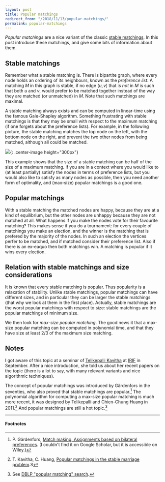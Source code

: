 ```yaml
---
layout: post
title: Popular matchings
redirect_from: "/2018/11/13/popular-matchings/"
permalink: popular-matchings
---
```


*Popular matchings* are a nice variant of the classic
[stable matchings](https://en.wikipedia.org/wiki/Stable_marriage_problem). 
In this post introduce these matchings, and give some bits of information about 
them.

## Stable matchings
Remember what a stable matching is. There is bipartite graph, where 
every node holds an ordering of its neighbours, known as the *preference list*. 
A matching $M$ in this graph is stable, if no edge $(u,v)$ that is *not* in $M$ 
is such that both $u$ and $v$, would prefer to be matched together instead of 
the way they are matched (or unmatched) in $M$. Note that such matchings are 
maximal.

A stable matching always exists and can be computed in linear-time using the 
famous Gale-Shapley algorithm. Something frustrating with stable matchings is 
that they may be small with respect to the maximum matching (if one forgets 
about the preference lists). For example, in the following picture, the stable 
matching matches the top node on the left, with the bottom node on the right, 
and prevent the two other nodes from being matched, although all could be 
matched. 

![](assets/popular.png){: .center-image height="300px"}

This example shows that the size of a stable matching can be half of the size of 
a maximum matching. 
If you are in a context where you would like to (at least partially) satisfy 
the nodes in terms of preference lists, but you would also like to satisfy as many 
nodes as possible, then you need another form of optimality, and (max-size) 
popular matchings is a good one.

## Popular matchings
With a stable matching the matched nodes are happy, because they are at a kind 
of equilibrium, but the other nodes are unhappy because they are not matched at 
all. 
What happens if you make the nodes vote for their favourite matching? 
This makes sense if you do a tournament: for every couple of matchings you make 
an election, and the winner is the matching that is prefered by the majority of 
the nodes. In such an election the vertices perfer to be 
matched, and if matched consider their preference list. Also if there is an 
ex-eaquo then both matchings win.
A matching is popular if it wins every election. 

## Relation with stable matchings and size considerations
It is known that every stable matching is popular. 
Thus popularity is a relaxation of stability. 
Unlike stable matchings, popular matchings can have different sizes, and in 
particular they can be
larger the stable matchings (that why we look at them in the first place).
Actually, stable matchings are the worst popular matchings with respect to size: 
stable matchings are the popular matchings of minimum size.

We then look for *max-size popular matching*.
The good news it that a max-size popular matching can be computed in polynomial 
time, and that they have size at least 2/3 of the maximum size matching.

## Notes 
I got aware of this topic at a seminar of 
[Telikepalli Kavitha](http://www.tcs.tifr.res.in/~kavitha/) at [IRIF](https://www.irif.fr) 
in September. After a nice introduction, she told us about her recent papers on 
the topic (there is a lot to say, with many relevant variants and nice 
algorithmic techniques). 

The concept of popular matchings was introduced by Gärdenfors in the seventies, 
who also proved that stable matchings are popular.[^1] 
The polynomial algorithm for computing a max-size popular matching is much more 
recent, it was designed by Telikepalli and Chien-Chung Huang in 2011.[^2] 
And popular matchings are still a hot topic.[^3]

---

#### Footnotes
[^1]: P. Gärdenfors, [Match making: Assignments based on bilateral preferences](https://doi.org/10.1002/bs.3830200304). (I couldn't find it on Google Scholar, but it is accessible on Wiley.)
[^2]: T. Kavitha, C. Huang, [Popular matchings in the stable marriage problem](https://doi.org/10.1016/j.ic.2012.10.012).S
[^3]: See [DBLP "popular matching" search](https://dblp.uni-trier.de/search?q=popular+matching).







  


